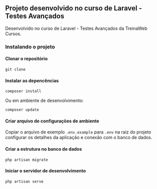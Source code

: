 ## Projeto desenvolvido no curso de Laravel - Testes Avançados

Desenvolvido no curso de Laravel - Testes Avançados da TreinaWeb Cursos.

### Instalando o projeto

#### Clonar o repositório

```
git clone 
```

#### Instalar as depencências

```
composer install
```

Ou em ambiente de desenvolvimento:

```
composer update
```

#### Criar arquivo de configurações de ambiente

Copiar o arquivo de exemplo `.env.example` para `.env` na raiz do projeto
configurar os detalhes da aplicação e conexão com o banco de dados.

#### Criar a estrutura no banco de dados

```
php artisan migrate
```

#### Iniciar o servidor de desenvolvimento

```
php artisan serve
```
